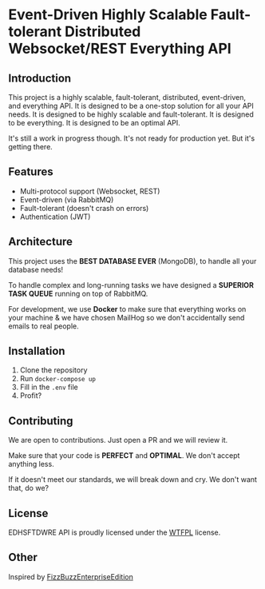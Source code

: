 # Event-Driven Highly Scalable Fault-tolerant Distributed Websocket/REST Everything API

## Introduction
This project is a highly scalable, fault-tolerant, distributed, event-driven, and everything API. It is designed to be a one-stop solution for all your API needs. It is designed to be highly scalable and fault-tolerant. It is designed to be everything. It is designed to be an optimal API.

It's still a work in progress though. It's not ready for production yet. But it's getting there.

## Features
- Multi-protocol support (Websocket, REST)
- Event-driven (via RabbitMQ)
- Fault-tolerant (doesn't crash on errors)
- Authentication (JWT)

## Architecture
This project uses the **BEST DATABASE EVER** (MongoDB), to handle all your database needs!

To handle complex and long-running tasks we have designed a **SUPERIOR TASK QUEUE** running on top of RabbitMQ.

For development, we use **Docker** to make sure that everything works on your machine & we have chosen MailHog so we don't accidentally send emails to real people.

## Installation
1. Clone the repository
2. Run `docker-compose up`
3. Fill in the `.env` file
4. Profit?

## Contributing
We are open to contributions. Just open a PR and we will review it.

Make sure that your code is **PERFECT** and **OPTIMAL**. We don't accept anything less.

If it doesn't meet our standards, we will break down and cry. We don't want that, do we?

## License
EDHSFTDWRE API is proudly licensed under the [WTFPL](LICENSE.md) license.

## Other
Inspired by [FizzBuzzEnterpriseEdition](https://github.com/EnterpriseQualityCoding/FizzBuzzEnterpriseEdition)
